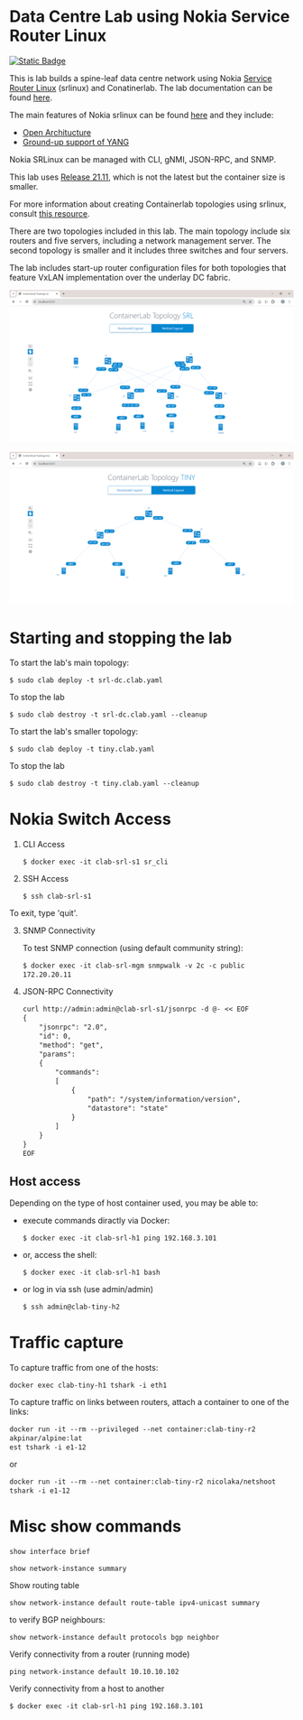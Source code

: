 # Data Centre Lab using Nokia Service Router Linux

[![Static Badge](https://img.shields.io/badge/Docs-github.io-blue)](https://martimy.github.io/clab_srl_dcn)

This is lab builds a spine-leaf data centre network using Nokia [Service Router Linux](https://www.nokia.com/networks/ip-networks/service-router-linux-NOS/) (srlinux) and Conatinerlab. The lab documentation can be found [here](docs/index.md).

The main features of Nokia srlinux can be found [here](https://learn.srlinux.dev/) and they include:

- [Open Architucture](https://documentation.nokia.com/srlinux/SR_Linux_HTML_R21-11/Configuration_Basics_Guide/configb-apps.html)
- [Ground-up support of YANG](https://learn.srlinux.dev/programmability/)

Nokia SRLinux can be managed with CLI, gNMI, JSON-RPC, and SNMP.

This lab uses [Release 21.11](https://documentation.nokia.com/srlinux/21-11/index.html), which is not the latest but the container size is smaller.

For more information about creating Containerlab topologies using srlinux, consult [this resource](https://containerlab.dev/manual/kinds/srl/#__tabbed_1_5).


There are two topologies included in this lab. The main topology include six routers and five servers, including a network management server. The second topology is smaller and it includes three switches and four servers.

The lab includes start-up router configuration files for both topologies that feature VxLAN implementation over the underlay DC fabric.


![Lab Topology #1](docs/main_topo.png)

![Lab Topology #2](docs/tiny_topo.png)


# Starting and stopping the lab

To start the lab's main topology:

```
$ sudo clab deploy -t srl-dc.clab.yaml
```

To stop the lab

```
$ sudo clab destroy -t srl-dc.clab.yaml --cleanup
```

To start the lab's smaller topology:

```
$ sudo clab deploy -t tiny.clab.yaml
```

To stop the lab

```
$ sudo clab destroy -t tiny.clab.yaml --cleanup
```

# Nokia Switch Access

1. CLI Access

    ```
    $ docker exec -it clab-srl-s1 sr_cli
    ```

2. SSH Access

    ```
    $ ssh clab-srl-s1
    ```

To exit, type 'quit'.


3. SNMP Connectivity

    To test SNMP connection (using default community string):

    ```
    $ docker exec -it clab-srl-mgm snmpwalk -v 2c -c public 172.20.20.11
    ```

4. JSON-RPC Connectivity

    ```
    curl http://admin:admin@clab-srl-s1/jsonrpc -d @- << EOF
    {
        "jsonrpc": "2.0",
        "id": 0,
        "method": "get",
        "params":
        {
            "commands":
            [
                {
                    "path": "/system/information/version",
                    "datastore": "state"
                }
            ]
        }
    }
    EOF
    ```
## Host access

Depending on the type of host container used, you may be able to:

- execute commands diractly via Docker:

    ```
    $ docker exec -it clab-srl-h1 ping 192.168.3.101
    ```

- or, access the shell:

    ```
    $ docker exec -it clab-srl-h1 bash
    ```

- or log in via ssh (use admin/admin)

    ```
    $ ssh admin@clab-tiny-h2
    ```
# Traffic capture

To capture traffic from one of the hosts:

```
docker exec clab-tiny-h1 tshark -i eth1
```

To capture traffic on links between routers, attach a container to one of the links:

```
docker run -it --rm --privileged --net container:clab-tiny-r2 akpinar/alpine:lat
est tshark -i e1-12
```

or

```
docker run -it --rm --net container:clab-tiny-r2 nicolaka/netshoot tshark -i e1-12
```

# Misc show commands

```
show interface brief
```

```
show network-instance summary
```

Show routing table

```
show network-instance default route-table ipv4-unicast summary
```

to verify BGP neighbours:

```
show network-instance default protocols bgp neighbor
```

Verify connectivity from a router (running mode)

```
ping network-instance default 10.10.10.102
```

Verify connectivity from a host to another

```
$ docker exec -it clab-srl-h1 ping 192.168.3.101
```
